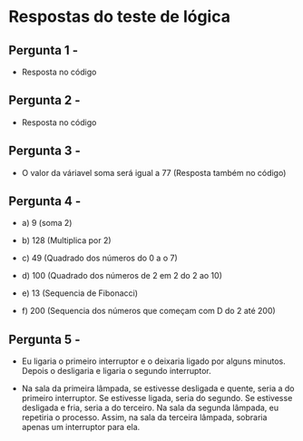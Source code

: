 # Respostas do teste de lógica

## Pergunta 1 -
   - Resposta no código
  
## Pergunta 2 -
  - Resposta no código

## Pergunta 3 -
  - O valor da váriavel soma será igual a 77 (Resposta também no código)
  
##  Pergunta 4 -
   - a) 9 (soma 2)

   - b) 128 (Multiplica por 2)

   - c) 49 (Quadrado dos números do 0 a o 7)

   - d) 100 (Quadrado dos números de 2 em 2 do 2 ao 10)

   - e) 13 (Sequencia de Fibonacci)

   - f) 200 (Sequencia dos números que começam com D do 2 até 200)

## Pergunta 5 - 
  - Eu ligaria o primeiro interruptor e o deixaria ligado por alguns minutos. Depois o desligaria e ligaria o segundo interruptor.

  - Na sala da primeira lâmpada, se estivesse desligada e quente, seria a do primeiro interruptor. Se estivesse ligada, seria do segundo. Se estivesse desligada e fria,  seria a do terceiro.
Na sala da segunda lâmpada, eu repetiria o processo. Assim, na sala da terceira lâmpada, sobraria apenas um interruptor para ela.
